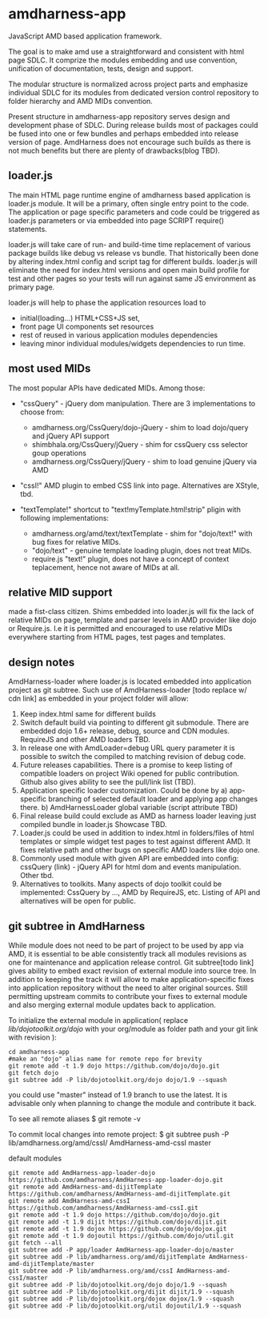 amdharness-app
==============

JavaScript AMD based application framework.

The goal is to make amd use a straightforward and consistent with html page SDLC.
It comprize the modules embedding and use convention, unification of documentation, tests, design and support.

The modular structure is normalized across project parts and emphasize individual SDLC for its modules
from dedicated version control repository to folder hierarchy and AMD MIDs convention.

Present structure in amdharness-app repository serves design and development phase of SDLC.
During release builds most of packages could be fused into one or few bundles and perhaps embedded into release version
of page. AmdHarness does not encourage such builds as there is not much benefits but there are plenty of drawbacks(blog TBD).

loader.js
---------

The main HTML page runtime engine of amdharness based application is loader.js module. It will be a primary, often single entry
point to the code. The application or page specific parameters and code could be triggered as loader.js parameters or via
embedded into page SCRIPT require() statements.

loader.js will take care of run- and build-time time replacement of various package builds like debug vs release vs bundle.
That historically been done by altering index.html config and script tag for different builds.
loader.js will eliminate the need for index.html versions and open main build profile for test and other pages so your
tests will run against same JS environment as primary page.

loader.js will help to phase the application resources load to
- initial(loading...) HTML+CSS+JS set,
- front page UI components set resources
- rest of reused in various application modules dependencies
- leaving minor individual modules/widgets dependencies to run time.

most used MIDs
--------------
The most popular APIs have dedicated MIDs. Among those:
* "cssQuery" - jQuery dom manipulation. There are 3 implementations to choose from:
	- amdharness.org/CssQuery/dojo-jQuery - shim to load dojo/query and jQuery API support
	- shimbhala.org/CssQuery/jQuery - shim for cssQuery css selector goup operations
	- amdharness.org/CssQuery/jQuery - shim to load genuine jQuery via AMD

* "cssI!" AMD plugin to embed CSS link into page. Alternatives are XStyle, tbd.

* "textTemplate!" shortcut to "text!myTemplate.html!strip" pligin with following implementations:
	- amdharness.org/amd/text/textTemplate - shim for "dojo/text!" with bug fixes for relative MIDs.
	- "dojo/text" - genuine template loading plugin, does not treat MIDs.
	- require.js "text!" plugin, does not have a concept of context teplacement, hence not aware of MIDs at all.


## relative MID support

made a fist-class citizen. Shims embedded into loader.js will fix the lack of relative MIDs on page, template and
parser levels in AMD provider like dojo or Require.js.
I.e it is permitted and encouraged to use relative MIDs everywhere starting from HTML pages, test pages and templates.

## design notes

AmdHarness-loader where loader.js is located embedded into application project as git subtree.
Such use of AmdHarness-loader [todo replace w/ cdn link] as embedded in your project folder will allow:
1. Keep index.html same for different builds
2. Switch default build via pointing to different git submodule. There are embedded dojo 1.6+ release, debug, source and CDN modules. RequireJS and other  AMD loaders TBD.
3. In release one with AmdLoader=debug URL query parameter it is possible to switch the compiled to matching revision of debug code.
4. Future releases capabilities. There is a promise to keep listing of compatible loaders on project Wiki opened for public contribution. Github also gives ability to see the pull/link list (TBD).
5. Application specific loader customization.  Could be done by
a) app-specific branching of selected default loader and applying app changes there.
b) AmdHarnessLoader global  variable (script attribute TBD)
6. Final release build could exclude as AMD as harness loader leaving just compiled bundle in loader.js Showcase TBD.
7. Loader.js could be used in addition to index.html in folders/files of html templates or simple widget test pages to test against different AMD. It fixes relative path and other bugs on specific AMD loaders like dojo one.
8. Commonly used module with given API are embedded into config: cssQuery (link) - jQuery API for html dom and events manipulation. Other tbd.
9. Alternatives to toolkits. Many aspects of dojo toolkit could be implemented: CssQuery by ..., AMD by RequireJS, etc. Listing of API and alternatives will be open for public.


git subtree in AmdHarness
-------------------------
While module does not need to be part of project to be used by app via AMD, it is essential to be able consistently track
all modules revisions as one for maintenance and application release control.
Git subtree[todo link] gives ability to embed exact
revision of external module into source tree. In addition to keeping the track it will allow to make application-specific
fixes into application repository without the need to alter original sources. Still permitting upstream commits to
contribute your fixes to external module and also merging external module updates back to application.

To initialize the external module in application( replace <var>lib/dojotoolkit.org/dojo</var> with your org/module as folder path and your git link with revision ):

```Shell
cd amdharness-app
#make an "dojo" alias name for remote repo for brevity
git remote add -t 1.9 dojo https://github.com/dojo/dojo.git
git fetch dojo
git subtree add -P lib/dojotoolkit.org/dojo dojo/1.9 --squash
```

you could use "master" instead of 1.9 branch to use the latest. It is advisable only when planning to change the module
and contribute it back.

To see all remote aliases
	$ git remote -v

To commit local changes into remote project:
	$ git subtree push -P lib/amdharness.org/amd/cssI/ AmdHarness-amd-cssI master

default modules
```Shell
git remote add AmdHarness-app-loader-dojo https://github.com/amdharness/AmdHarness-app-loader-dojo.git
git remote add AmdHarness-amd-dijitTemplate https://github.com/amdharness/AmdHarness-amd-dijitTemplate.git
git remote add AmdHarness-amd-cssI https://github.com/amdharness/AmdHarness-amd-cssI.git
git remote add -t 1.9 dojo https://github.com/dojo/dojo.git
git remote add -t 1.9 dijit https://github.com/dojo/dijit.git
git remote add -t 1.9 dojox https://github.com/dojo/dojox.git
git remote add -t 1.9 dojoutil https://github.com/dojo/util.git
git fetch --all
git subtree add -P app/loader AmdHarness-app-loader-dojo/master
git subtree add -P lib/amdharness.org/amd/dijitTemplate AmdHarness-amd-dijitTemplate/master
git subtree add -P lib/amdharness.org/amd/cssI AmdHarness-amd-cssI/master
git subtree add -P lib/dojotoolkit.org/dojo dojo/1.9 --squash
git subtree add -P lib/dojotoolkit.org/dijit dijit/1.9 --squash
git subtree add -P lib/dojotoolkit.org/dojox dojox/1.9 --squash
git subtree add -P lib/dojotoolkit.org/util dojoutil/1.9 --squash
```


